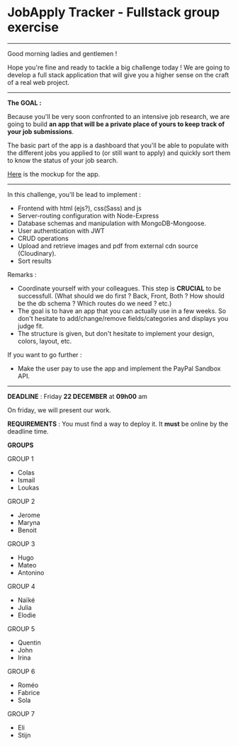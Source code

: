 # JobApply Tracker - Fullstack group exercise

---

Good morning ladies and gentlemen !

Hope you're fine and ready to tackle a big challenge today ! We are going to develop a full stack application that will give you a higher sense on the craft of a real web project.

---

**The GOAL :**

Because you'll be very soon confronted to an intensive job research, we are going to build **an app that will be a private place of yours to keep track of your job submissions**.

The basic part of the app is a dashboard that you'll be able to populate with the different jobs you applied to (or still want to apply) and quickly sort them to know the status of your job search.

[Here](https://www.figma.com/file/YvN4B49ELKS9eOKXA0deQA/JobApply-Tracker?type=design&node-id=0%3A1&mode=dev) is the mockup for the app.

---

In this challenge, you'll be lead to implement :

- Frontend with html (ejs?), css(Sass) and js
- Server-routing configuration with Node-Express
- Database schemas and manipulation with MongoDB-Mongoose.
- User authentication with JWT
- CRUD operations
- Upload and retrieve images and pdf from external cdn source (Cloudinary).
- Sort results

Remarks :

- Coordinate yourself with your colleagues. This step is **CRUCIAL** to be successfull. (What should we do first ? Back, Front, Both ? How should be the db schema ? Which routes do we need ? etc.)
- The goal is to have an app that you can actually use in a few weeks. So don't hesitate to add/change/remove fields/categories and displays you judge fit.
- The structure is given, but don't hesitate to implement your design, colors, layout, etc.

If you want to go further :

- Make the user pay to use the app and implement the PayPal Sandbox API.

---

**DEADLINE** :
Friday **22 DECEMBER** at **09h00** am

On friday, we will present our work.

**REQUIREMENTS** :
You must find a way to deploy it. It **must** be online by the deadline time.

**GROUPS**

GROUP 1

- Colas
- Ismail
- Loukas

GROUP 2

- Jerome
- Maryna
- Benoit

GROUP 3

- Hugo
- Mateo
- Antonino

GROUP 4

- Naïké
- Julia
- Elodie

GROUP 5

- Quentin
- John
- Irina

GROUP 6

- Roméo
- Fabrice
- Sola

GROUP 7

- Eli
- Stijn
